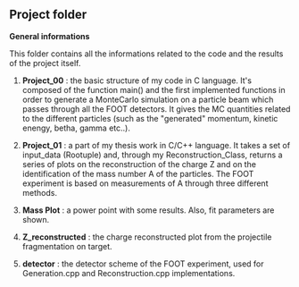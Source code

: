**Project folder**
------------------------------
**General informations**

This folder contains all the informations related to the code and the results of the project itself.

1. **Project_00** : the basic structure of my code in C language. It's composed of the function main() and the first implemented functions in order to generate 
   a MonteCarlo simulation on a particle beam which passes through all the FOOT detectors. It gives the MC quantities related to the different particles (such as
   the "generated" momentum, kinetic enengy, betha, gamma etc..).

2. **Project_01** : a part of my thesis work in C/C++ language. It takes a set of input_data (Rootuple) and, through my Reconstruction_Class, 
   returns a series of plots on the reconstruction of the charge Z and on the identification of the mass number A of the particles. The FOOT experiment
   is based on measurements of A through three different methods.
   
3. **Mass Plot** : a power point with some results. Also, fit parameters are shown. 
4. **Z_reconstructed** : the charge reconstructed plot from the projectile fragmentation on target.
5. **detector** : the detector scheme  of the FOOT experiment, used for Generation.cpp and Reconstruction.cpp implementations.
